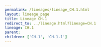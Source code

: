 ```yaml
---
permalink: /lineages/lineage_CH.1.html
layout: lineage_page
title: Lineage CH.1
redirect_to: ../lineage.html?lineage=CH.1
lineage: CH.1
parent: 
children: ['CH.1', 'CH.1.1']
---
```


